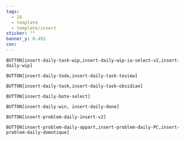 ```yaml
---
tags:
  - IA
  - template
  - template/insert
sticker: ""
banner_y: 0.492
cov:
---
```


`BUTTON[insert-daily-task-wip,insert-daily-wip-ia-select-v2,insert-daily-wip]`

`BUTTON[insert-daily-todo,insert-daily-task-toview]`

`BUTTON[insert-daily-task,insert-daily-task-obsidian]` 

`BUTTON[insert-daily-bote-select]`

`BUTTON[insert-daily-win, insert-daily-done]`

`BUTTON[insert-problem-daily-insert-v2]`

`BUTTON[insert-problem-daily-appart,insert-problem-daily-PC,insert-problem-daily-domotique]`
